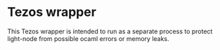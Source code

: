 Tezos wrapper
==============

This Tezos wrapper is intended to run as a separate process to protect light-node from possible ocaml errors or memory leaks.